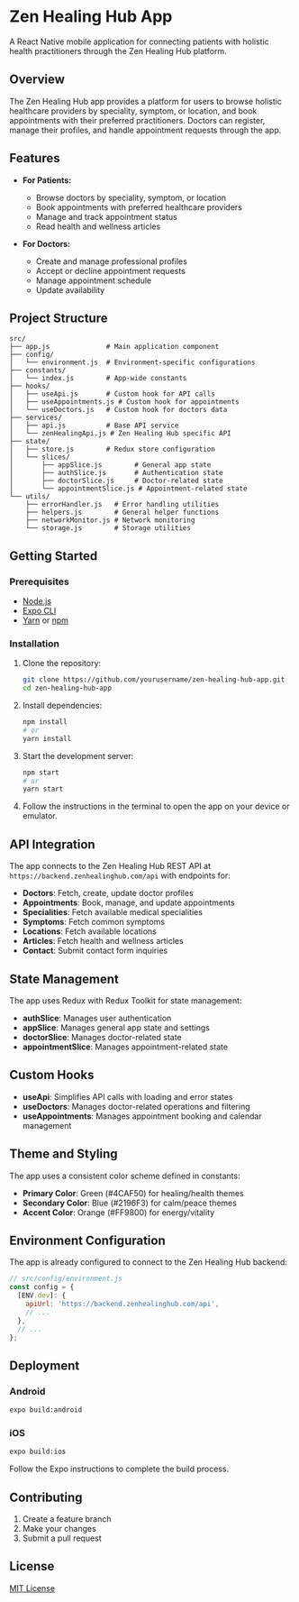 # Zen Healing Hub App

A React Native mobile application for connecting patients with holistic health practitioners through the Zen Healing Hub platform.

## Overview

The Zen Healing Hub app provides a platform for users to browse holistic healthcare providers by speciality, symptom, or location, and book appointments with their preferred practitioners. Doctors can register, manage their profiles, and handle appointment requests through the app.

## Features

- **For Patients:**
  - Browse doctors by speciality, symptom, or location
  - Book appointments with preferred healthcare providers
  - Manage and track appointment status
  - Read health and wellness articles

- **For Doctors:**
  - Create and manage professional profiles
  - Accept or decline appointment requests
  - Manage appointment schedule
  - Update availability

## Project Structure

```
src/
├── app.js              # Main application component
├── config/
│   └── environment.js  # Environment-specific configurations
├── constants/
│   └── index.js        # App-wide constants
├── hooks/
│   ├── useApi.js       # Custom hook for API calls
│   ├── useAppointments.js # Custom hook for appointments
│   └── useDoctors.js   # Custom hook for doctors data
├── services/
│   ├── api.js          # Base API service
│   └── zenHealingApi.js # Zen Healing Hub specific API
├── state/
│   ├── store.js        # Redux store configuration
│   └── slices/
│       ├── appSlice.js        # General app state
│       ├── authSlice.js       # Authentication state
│       ├── doctorSlice.js     # Doctor-related state
│       └── appointmentSlice.js # Appointment-related state
└── utils/
    ├── errorHandler.js   # Error handling utilities
    ├── helpers.js        # General helper functions
    ├── networkMonitor.js # Network monitoring
    └── storage.js        # Storage utilities
```

## Getting Started

### Prerequisites

- [Node.js](https://nodejs.org/)
- [Expo CLI](https://docs.expo.dev/get-started/installation/)
- [Yarn](https://yarnpkg.com/) or [npm](https://www.npmjs.com/)

### Installation

1. Clone the repository:
   ```bash
   git clone https://github.com/yourusername/zen-healing-hub-app.git
   cd zen-healing-hub-app
   ```

2. Install dependencies:
   ```bash
   npm install
   # or
   yarn install
   ```

3. Start the development server:
   ```bash
   npm start
   # or
   yarn start
   ```

4. Follow the instructions in the terminal to open the app on your device or emulator.

## API Integration

The app connects to the Zen Healing Hub REST API at `https://backend.zenhealinghub.com/api` with endpoints for:

- **Doctors**: Fetch, create, update doctor profiles
- **Appointments**: Book, manage, and update appointments
- **Specialities**: Fetch available medical specialities
- **Symptoms**: Fetch common symptoms
- **Locations**: Fetch available locations
- **Articles**: Fetch health and wellness articles
- **Contact**: Submit contact form inquiries

## State Management

The app uses Redux with Redux Toolkit for state management:

- **authSlice**: Manages user authentication
- **appSlice**: Manages general app state and settings
- **doctorSlice**: Manages doctor-related state
- **appointmentSlice**: Manages appointment-related state

## Custom Hooks

- **useApi**: Simplifies API calls with loading and error states
- **useDoctors**: Manages doctor-related operations and filtering
- **useAppointments**: Manages appointment booking and calendar management

## Theme and Styling

The app uses a consistent color scheme defined in constants:

- **Primary Color**: Green (#4CAF50) for healing/health themes
- **Secondary Color**: Blue (#2196F3) for calm/peace themes
- **Accent Color**: Orange (#FF9800) for energy/vitality

## Environment Configuration

The app is already configured to connect to the Zen Healing Hub backend:

```javascript
// src/config/environment.js
const config = {
  [ENV.dev]: {
    apiUrl: 'https://backend.zenhealinghub.com/api',
    // ...
  },
  // ...
};
```

## Deployment

### Android

```bash
expo build:android
```

### iOS

```bash
expo build:ios
```

Follow the Expo instructions to complete the build process.

## Contributing

1. Create a feature branch
2. Make your changes
3. Submit a pull request

## License

[MIT License](LICENSE) 